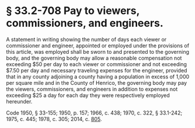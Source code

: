 # § 33.2-708 Pay to viewers, commissioners, and engineers.

<p>A statement in writing showing the number of days each viewer or commissioner and engineer, appointed or employed under the provisions of this article, was employed shall be sworn to and presented to the governing body, and the governing body may allow a reasonable compensation not exceeding $50 per day to each viewer or commissioner and not exceeding $7.50 per day and necessary traveling expenses for the engineer, provided that in any county adjoining a county having a population in excess of 1,000 per square mile and in the County of Henrico, the governing body may pay the viewers, commissioners, and engineers in addition to expenses not exceeding $25 a day for each day they were respectively employed hereunder.</p><p>Code 1950, § 33-155; 1950, p. 157; 1966, c. 438; 1970, c. 322, § 33.1-242; 1975, c. 445; 1978, c. 305; 2014, c. <a href='http://lis.virginia.gov/cgi-bin/legp604.exe?141+ful+CHAP0805'>805</a>.</p>